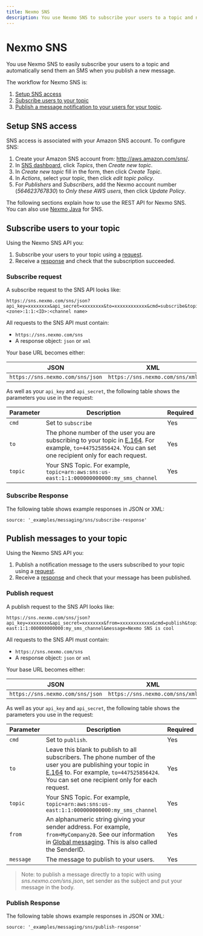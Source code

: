 ```yaml
---
title: Nexmo SNS
description: You use Nexmo SNS to subscribe your users to a topic and notify them about updates.
---
```


# Nexmo SNS

You use Nexmo SNS to easily subscribe your users to a topic and automatically send them an SMS when you publish a new message.

The workflow for Nexmo SNS is:

1. [Setup SNS access](#setup)
2. [Subscribe users to your topic](#subscribe)
3. [Publish a message notification to your users for your topic](#publish).

## Setup SNS access

SNS access is associated with your Amazon SNS account. To configure SNS:

1. Create your Amazon SNS account from: <http://aws.amazon.com/sns/>.
2. In [SNS dashboard](https://console.aws.amazon.com/sns/home), click *Topics*, then *Create new topic*.
3. In *Create new topic* fill in the form, then click *Create Topic*.
4. In *Actions*, select your topic, then click *edit topic policy*.
5. For *Publishers* and *Subscribers*, add the Nexmo account number (*564623767830*) to *Only these AWS users*, then click *Update Policy*.

The following sections explain how to use the REST API for Nexmo SNS. You can also use [Nexmo Java](libraries/java-sdk#sns) for SNS.

## Subscribe users to your topic

Using the Nexmo SNS API you:
1. Subscribe your users to your topic using a [request](#subscribe_request).
2. Receive a [response](#subscribe_response) and check that the subscription succeeded.

### Subscribe request

A subscribe request to the SNS API looks like:

```
https://sns.nexmo.com/sns/json?api_key=xxxxxxxx&api_secret=xxxxxxxx&to=xxxxxxxxxxxx&cmd=subscribe&topic=arn:aws:sns:<zone>:1:1:<ID>:<channel name>
```

All requests to the SNS API must contain:

* `https://sns.nexmo.com/sns`
* A response object: `json` or `xml`

Your base URL becomes either:

JSON | XML
-- | --
`https://sns.nexmo.com/sns/json` | `https://sns.nexmo.com/sns/xml`

As well as your `api_key` and `api_secret`, the following table shows the parameters you use in the request:

Parameter | Description | Required
-- | -- | --
`cmd` | Set to `subscribe` | Yes
`to` | The phone number of the user you are subscribing to your topic in [E.164](https://en.wikipedia.org/wiki/E.164). For example, `to=447525856424`. You can set one recipient only for each request. | Yes
`topic` | Your SNS Topic. For example, `topic=arn:aws:sns:us-east:1:1:000000000000:my_sms_channel` | Yes

### Subscribe Response

The following table shows example responses in JSON or XML:

```tabbed_examples
source: '_examples/messaging/sns/subscribe-response'
```

## Publish messages to your topic

Using the Nexmo SNS API you:

1. Publish a notification message to the users subscribed to your topic using a [request](#publish_request).
2. Receive a [response](#publish_response) and check that your message has been published.

### Publish request

A publish request to the SNS API looks like:

```
https://sns.nexmo.com/sns/json?api_key=xxxxxxxx&api_secret=xxxxxxxx&from=xxxxxxxxxxxx&cmd=publish&topic=arn:aws:sns:us-east:1:1:000000000000:my_sms_channel&message=Nexmo SNS is cool
```

All requests to the SNS API must contain:

* `https://sns.nexmo.com/sns`
* A response object: `json` or `xml`

Your base URL becomes either:

JSON | XML
-- | --
`https://sns.nexmo.com/sns/json` | `https://sns.nexmo.com/sns/xml`

As well as your `api_key` and `api_secret`, the following table shows the parameters you use in the request:

Parameter | Description | Required
-- | -- | --
`cmd` | Set to `publish`. | Yes
`to` | Leave this blank to publish to all subscribers. The phone number of the user you are publishing your topic in [E.164](https://en.wikipedia.org/wiki/E.164) to. For example, `to=447525856424`. You can set one recipient only for each request. | Yes
`topic` | Your SNS Topic. For example, `topic=arn:aws:sns:us-east:1:1:000000000000:my_sms_channel` | Yes
`from` | An alphanumeric string giving your sender address. For example, `from=MyCompany20`. See our information in [Global messaging](messaging/sms-api/building-global-apps). This is also called the SenderID. | Yes
`message` | The message to publish to your users. | Yes

> Note: to publish a message directly to a topic with using *sns.nexmo.com/sns.json*, set sender as the subject and put your message in the body.

### Publish Response

The following table shows example responses in JSON or XML:

```tabbed_examples
source: '_examples/messaging/sns/publish-response'
```
